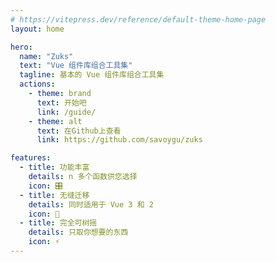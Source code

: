 ```yaml
---
# https://vitepress.dev/reference/default-theme-home-page
layout: home

hero:
  name: "Zuks"
  text: "Vue 组件库组合工具集"
  tagline: 基本的 Vue 组件库组合工具集
  actions:
    - theme: brand
      text: 开始吧
      link: /guide/
    - theme: alt
      text: 在Github上查看
      link: https://github.com/savoygu/zuks

features:
  - title: 功能丰富
    details: n 多个函数供您选择
    icon: 🎛
  - title: 无缝迁移
    details: 同时适用于 Vue 3 和 2
    icon: 🚀
  - title: 完全可树摇
    details: 只取你想要的东西
    icon: ⚡
---
```


